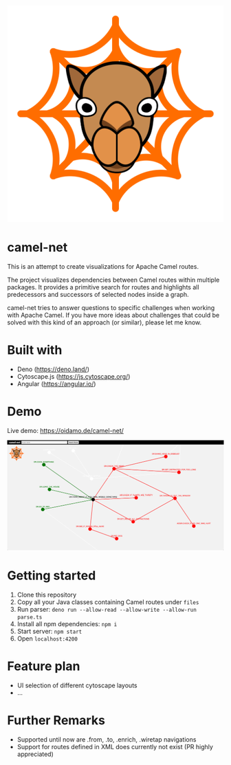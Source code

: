 ![alt text](src/assets/logo.png "Title")
# camel-net

This is an attempt to create visualizations for Apache Camel routes.

The project visualizes dependencies between Camel routes within multiple packages. 
It provides a primitive search for routes and highlights all predecessors and successors of selected nodes inside a graph.

camel-net tries to answer questions to specific challenges when working with Apache Camel. If you have more ideas about challenges that could be solved with this kind of an approach (or similar), please let me know.

# Built with

* Deno (https://deno.land/)
* Cytoscape.js (https://js.cytoscape.org/)
* Angular (https://angular.io/)

# Demo

Live demo: https://oidamo.de/camel-net/

![alt text](demo.png "camel-net screenshot")

# Getting started

1. Clone this repository
2. Copy all your Java classes containing Camel routes under `files`
3. Run parser: `deno run --allow-read --allow-write --allow-run parse.ts`
4. Install all npm dependencies: `npm i`
5. Start server: `npm start`
6. Open `localhost:4200`

# Feature plan

* UI selection of different cytoscape layouts
* ...


# Further Remarks

* Supported until now are .from, .to, .enrich, .wiretap navigations
* Support for routes defined in XML does currently not exist (PR highly appreciated)
